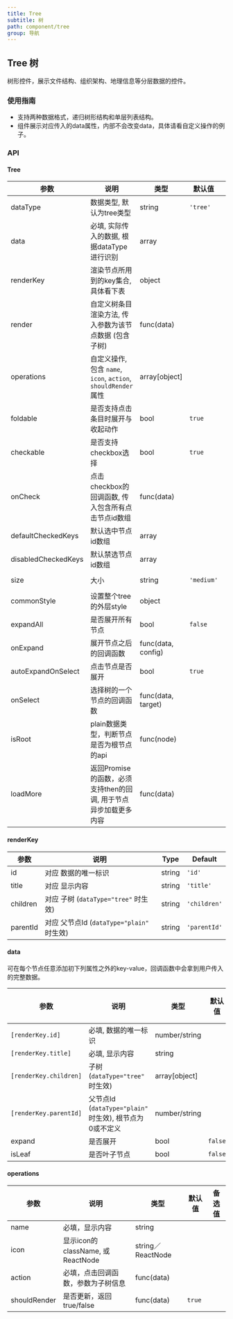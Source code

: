 ```yaml
---
title: Tree
subtitle: 树
path: component/tree
group: 导航
---
```


## Tree 树

树形控件，展示文件结构、组织架构、地理信息等分层数据的控件。

### 使用指南

-  支持两种数据格式，递归树形结构和单层列表结构。
-  组件展示对应传入的data属性，内部不会改变data，具体请看自定义操作的例子。

### API

#### Tree

| 参数                 | 说明                                                        | 类型                | 默认值      | 备选值                |
| ------------------- | ----------------------------------------------------------- | ------------------ | ---------- | -------------------- |
| dataType            | 数据类型, 默认为tree类型                                       | string             | `'tree'`   | `'plain'`            |
| data                | 必填, 实际传入的数据, 根据dataType进行识别                       | array              |            |                      |
| renderKey           | 渲染节点所用到的key集合, 具体看下表                              | object             |            |                      |
| render              | 自定义树条目渲染方法, 传入参数为该节点数据 (包含子树)               | func(data)         |            |                      |
| operations          | 自定义操作, 包含 `name`, `icon`, `action`, `shouldRender` 属性 | array[object]      |            |                      |
| foldable            | 是否支持点击条目时展开与收起动作                                 | bool               | `true`     |                      |
| checkable           | 是否支持checkbox选择                                          | bool               | `true`     |                      |
| onCheck             | 点击checkbox的回调函数, 传入包含所有点击节点id数组                 | func(data)         |            |                      |
| defaultCheckedKeys  | 默认选中节点id数组                                             | array              |            |                      |
| disabledCheckedKeys | 默认禁选节点id数组                                             | array              |            |                      |
| size                | 大小                                                         | string             | `'medium'` | `'small'`, `'large'` |
| commonStyle         | 设置整个tree的外层style                                        | object             |            |                      |
| expandAll           | 是否展开所有节点                                               | bool               | `false`    |                      |
| onExpand            | 展开节点之后的回调函数                                          | func(data, config) |            |                      |
| autoExpandOnSelect  | 点击节点是否展开                                               | bool               | `true`     |                      |
| onSelect            | 选择树的一个节点的回调函数                                       | func(data, target) |            |                      |
| isRoot              | plain数据类型，判断节点是否为根节点的api                          | func(node)         |            |                      |
| loadMore            | 返回Promise的函数，必须支持then的回调, 用于节点异步加载更多内容      |  func(data)        |            |                      |

#### renderKey

| 参数      | 说明                                         | Type   | Default      |
| -------- | -------------------------------------------- | ------ | ------------ |
| id       | 对应 数据的唯一标识                             | string | `'id'`       |
| title    | 对应 显示内容                                  | string | `'title'`    |
| children | 对应 子树 (`dataType="tree"` 时生效)           | string | `'children'` |
| parentId | 对应 父节点Id (`dataType="plain"` 时生效)       | string | `'parentId'` |

#### data

可在每个节点任意添加初下列属性之外的key-value，回调函数中会拿到用户传入的完整数据。

| 参数                    | 说明                                                | 类型           | 默认值   | 备选值 |
| ---------------------- | --------------------------------------------------- | ------------- | ------- |--------|
| `[renderKey.id]`       | 必填, 数据的唯一标识                                   | number/string |         |       |
| `[renderKey.title]`    | 必填, 显示内容                                        | string        |         |       |
| `[renderKey.children]` | 子树 (`dataType="tree"` 时生效)                       | array[object] |         |       |
| `[renderKey.parentId]` | 父节点Id (`dataType="plain"` 时生效), 根节点为0或不定义  | number/string |         |       |
| expand                 | 是否展开                                              | bool          | `false` |       |
| isLeaf                 | 是否叶子节点                                           | bool          | `false` |       |

#### operations

| 参数           | 说明                            | 类型              |  默认值   | 备选值 |
| ------------ | -------------------------------- | ----------------- | ------- |--------|
| name         | 必填，显示内容                     | string            |         |        |
| icon         | 显示icon的className, 或ReactNode  | string／ReactNode  |         |       |
| action       | 必填，点击回调函数，参数为子树信息    | func(data)        |         |        |
| shouldRender | 是否更新，返回true/false           | func(data)        | `true`  |        |
